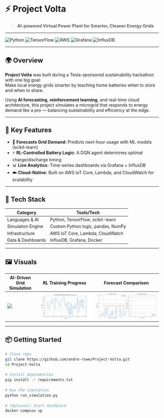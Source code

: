 # ⚡️ Project Volta

> **AI-powered Virtual Power Plant for Smarter, Cleaner Energy Grids**

---

![Python](https://img.shields.io/badge/-Python-3776AB?logo=python&logoColor=white)
![TensorFlow](https://img.shields.io/badge/-TensorFlow-FF6F00?logo=tensorflow&logoColor=white)
![AWS](https://img.shields.io/badge/-AWS-232F3E?logo=amazon-aws&logoColor=white)
![Grafana](https://img.shields.io/badge/-Grafana-F46800?logo=grafana&logoColor=white)
![InfluxDB](https://img.shields.io/badge/-InfluxDB-22ADF6?logo=influxdb&logoColor=white)

---

## 🌍 Overview

**Project Volta** was built during a Tesla-sponsored sustainability hackathon with one big goal:  
Make local energy grids smarter by teaching home batteries when to store and when to share.

Using **AI forecasting**, **reinforcement learning**, and real-time cloud architecture, this project simulates a microgrid that responds to energy demand like a pro — balancing sustainability and efficiency at the edge.

---

## 🚀 Key Features

- 🔮 **Forecasts Grid Demand:** Predicts next-hour usage with ML models (scikit-learn)
- ⚡ **RL-Controlled Battery Logic:** A DQN agent determines optimal charge/discharge timing
- 📊 **Live Analytics:** Time-series dashboards via Grafana + InfluxDB
- ☁️ **Cloud-Native:** Built on AWS IoT Core, Lambda, and CloudWatch for scalability

---

## 🧠 Tech Stack

| Category            | Tools/Tech                              |
|---------------------|------------------------------------------|
| Languages & AI      | Python, TensorFlow, scikit-learn         |
| Simulation Engine   | Custom Python logic, pandas, NumPy       |
| Infrastructure      | AWS IoT Core, Lambda, CloudWatch         |
| Data & Dashboards   | InfluxDB, Grafana, Docker                |

---

## 🖼️ Visuals

| AI-Driven Grid Simulation | RL Training Progress | Forecast Comparison |
|---------------------------|----------------------|----------------------|
| ![](docs/ai_power_grid.png) | ![](docs/rl_training_progress.png) | ![](docs/ai_vs_noai_comparison.png) |

---

## 📦 Getting Started

```bash
# Clone repo
git clone https://github.com/andre-rowe/Project-Volta.git
cd Project-Volta

# Install dependencies
pip install -r requirements.txt

# Run the simulation
python run_simulation.py

# (Optional) Start dashboard
docker-compose up
